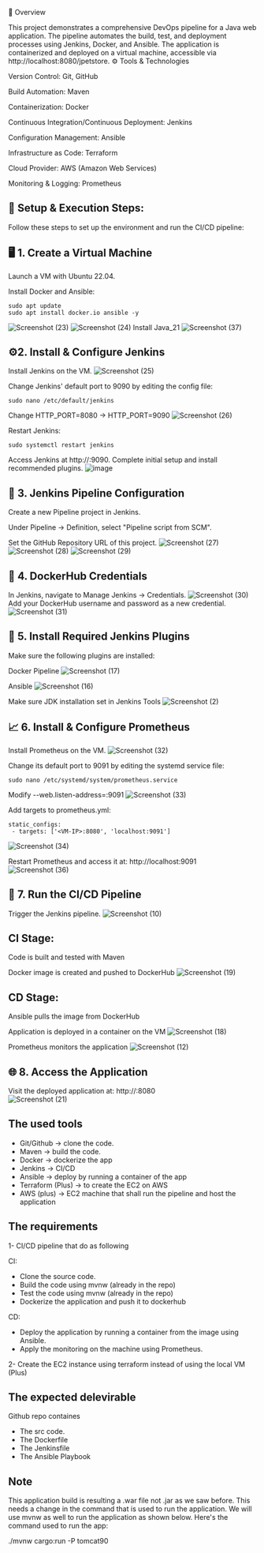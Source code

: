 📜 Overview

This project demonstrates a comprehensive DevOps pipeline for a Java web application. The pipeline automates the build, test, and deployment processes using Jenkins, Docker, and Ansible. The application is containerized and deployed on a virtual machine, accessible via http://localhost:8080/jpetstore.
⚙️ Tools & Technologies

   Version Control: Git, GitHub

   Build Automation: Maven

   Containerization: Docker

   Continuous Integration/Continuous Deployment: Jenkins

   Configuration Management: Ansible

   Infrastructure as Code: Terraform
   
   Cloud Provider: AWS (Amazon Web Services)

   Monitoring & Logging: Prometheus




## 📌 Setup & Execution Steps:
Follow these steps to set up the environment and run the CI/CD pipeline:
 
## 🖥️ 1. Create a Virtual Machine

   Launch a VM with Ubuntu 22.04.

   Install Docker and Ansible:

    sudo apt update
    sudo apt install docker.io ansible -y
 ![Screenshot (23)](https://github.com/user-attachments/assets/6a09c1da-1b3d-4d9d-bf72-40ce28c83b6c)
![Screenshot (24)](https://github.com/user-attachments/assets/09e4589d-a901-4c23-9907-403653603aef)
   Install Java_21
   ![Screenshot (37)](https://github.com/user-attachments/assets/541016d9-6474-4d58-95c3-8c2b58264d85)

## ⚙️2. Install & Configure Jenkins

   Install Jenkins on the VM.
![Screenshot (25)](https://github.com/user-attachments/assets/992d59e0-91ab-48f9-95cc-5b1c4414074b)

   Change Jenkins' default port to 9090 by editing the config file:

    sudo nano /etc/default/jenkins
  Change HTTP_PORT=8080 → HTTP_PORT=9090
![Screenshot (26)](https://github.com/user-attachments/assets/2ce16428-2636-44c5-9400-567784475f05)

  Restart Jenkins:

    sudo systemctl restart jenkins

   Access Jenkins at http://<VM-IP>:9090.
   Complete initial setup and install recommended plugins.
![image](https://github.com/user-attachments/assets/14f52f25-9b97-4393-87f2-93b2a46e7f4d)

## 🔧 3. Jenkins Pipeline Configuration

   Create a new Pipeline project in Jenkins.

   Under Pipeline → Definition, select "Pipeline script from SCM".

   Set the GitHub Repository URL of this project.
![Screenshot (27)](https://github.com/user-attachments/assets/0c4fa77c-3faa-414c-8bd4-f5b82d605737)
![Screenshot (28)](https://github.com/user-attachments/assets/748a151b-07b4-4d9c-a5a5-26b88c5d21b3)
![Screenshot (29)](https://github.com/user-attachments/assets/8d9903a0-2d4f-4ff8-b98e-6bc2f35b561c)

## 🔐 4. DockerHub Credentials

   In Jenkins, navigate to Manage Jenkins → Credentials.
![Screenshot (30)](https://github.com/user-attachments/assets/1d669b67-e5a9-4a91-9a2a-ba3ca378d5a6)
   Add your DockerHub username and password as a new credential.
![Screenshot (31)](https://github.com/user-attachments/assets/2ab1fac1-b86a-41eb-b037-ba9af0d8aba7)

## 🧩 5. Install Required Jenkins Plugins

Make sure the following plugins are installed:

   Docker Pipeline
![Screenshot (17)](https://github.com/user-attachments/assets/e9b50ec2-dd40-4c1f-9b55-34719f04e45f)

   Ansible
![Screenshot (16)](https://github.com/user-attachments/assets/a98ae878-ac83-436b-8dec-5f7771061edc)

Make sure JDK installation set in Jenkins Tools
 ![Screenshot (2)](https://github.com/user-attachments/assets/6edc612a-8a1c-403d-8493-fbc4a63a0ba4)

## 📈 6. Install & Configure Prometheus

   Install Prometheus on the VM.
![Screenshot (32)](https://github.com/user-attachments/assets/a7a333b8-22c0-4c39-936f-97e5e02c0a79)

   Change its default port to 9091 by editing the systemd service file:

    sudo nano /etc/systemd/system/prometheus.service
   Modify --web.listen-address=:9091
![Screenshot (33)](https://github.com/user-attachments/assets/1b0e0c77-0fd3-4bc2-ab42-ce413e6047d1)

   Add targets to prometheus.yml:

    static_configs:
     - targets: ['<VM-IP>:8080', 'localhost:9091']
![Screenshot (34)](https://github.com/user-attachments/assets/a4415acc-58e3-44d9-a63d-cc1e27c98c04)

   Restart Prometheus and access it at: http://localhost:9091
![Screenshot (36)](https://github.com/user-attachments/assets/9b813ebf-3f2b-43f6-b0f2-b055664d2b62)

## 🚀 7. Run the CI/CD Pipeline

   Trigger the Jenkins pipeline.
![Screenshot (10)](https://github.com/user-attachments/assets/2a38a1cc-60e9-48ea-8745-4c85f8f8c81b)

  ## CI Stage:

   Code is built and tested with Maven

   Docker image is created and pushed to DockerHub
![Screenshot (19)](https://github.com/user-attachments/assets/e7ce22c8-94b3-4a3b-8e67-296a0163a057)

 ##  CD Stage:

   Ansible pulls the image from DockerHub

   Application is deployed in a container on the VM
![Screenshot (18)](https://github.com/user-attachments/assets/d4314b7c-1830-4ea4-81cc-27b0ae7f2ba3)

   Prometheus monitors the application
![Screenshot (12)](https://github.com/user-attachments/assets/1af78f29-6b48-4717-b9a3-50760e63b758)
    
##  🌐 8. Access the Application

   Visit the deployed application at:
     http://<VM-IP>:8080  
![Screenshot (21)](https://github.com/user-attachments/assets/990e347c-4b11-48f2-9f27-e342104a0b52)

     
  ## The used tools

- Git/Github -> clone the code.
- Maven -> build the code.
- Docker -> dockerize the app
- Jenkins -> CI/CD
- Ansible -> deploy by running a container of the app
- Terraform (Plus) -> to create the EC2 on AWS 
- AWS (plus) -> EC2 machine that shall run the pipeline and host the application

## The requirements

1- CI/CD pipeline that do as following 

CI:
- Clone the source code.
- Build the code using mvnw (already in the repo)
- Test the code using mvnw (already in the repo)
- Dockerize the application and push it to dockerhub

CD:
- Deploy the application by running a container from the image using Ansible.
- Apply the monitoring on the machine using Prometheus. 

2- Create the EC2 instance using terraform instead of using the local VM (Plus)

## The expected delevirable

Github repo containes 
- The src code.
- The Dockerfile
- The Jenkinsfile
- The Ansible Playbook

## Note 

This application build is resulting a .war file not .jar as we saw before. This needs a change in the command that is used to run the application. We will use mvnw as well to run the application as shown below. Here's the command used to run the app:

./mvnw cargo:run -P tomcat90
